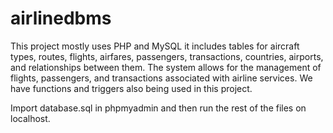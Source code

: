 # airlinedbms

This project mostly uses PHP and MySQL
it includes tables for aircraft types, routes, flights, airfares, passengers, transactions, countries, airports, and relationships between them. 
The system allows for the management of flights, passengers, and transactions associated with airline services.
We have functions and triggers also being used in this project.


Import database.sql in phpmyadmin and then run the rest of the files on localhost.
